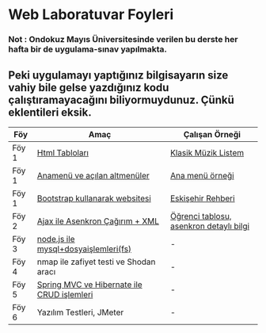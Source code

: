 # Web Laboratuvar Foyleri 

### Not : Ondokuz Mayıs Üniversitesinde verilen bu derste her hafta bir de uygulama-sınav yapılmakta. 

<strong>Peki uygulamayı yaptığınız bilgisayarın size vahiy bile gelse yazdığınız kodu çalıştıramayacağını biliyormuydunuz. Çünkü eklentileri eksik.
</strong> 
--- 

|Föy | Amaç | Çalışan Örneği |  
|-|-|-|
|Föy 1 | [Html Tabloları ](https://github.com/Pilestin/Web_Lab/tree/master/Foy1/Soru1) | [Klasik Müzik Listem](https://pilestin.github.io/Web_Lab/Foy1/Soru1/index.html ) | 
|Föy 1 | [Anamenü ve açılan altmenüler](https://github.com/Pilestin/Web_Lab/tree/master/Foy1/Soru2) | [Ana menü örneği](https://pilestin.github.io/Web_Lab/Foy1/Soru2/index.html  ) | 
|Föy 1 | [Bootstrap kullanarak websitesi](https://github.com/Pilestin/Web_Lab/tree/master/Foy1/Soru3) | [Eskişehir Rehberi](https://pilestin.github.io/Web_Lab/Foy1/Soru3/index.html ) | 
|Föy 2 | [Ajax ile Asenkron Çağırım + XML](https://github.com/Pilestin/Web_Lab/tree/master/Foy2) | [Öğrenci tablosu, asenkron detaylı bilgi](https://pilestin.github.io/Web_Lab/Foy2/index.html) | 
|Föy 3 | [node.js ile mysql+dosyaişlemleri(fs)](https://github.com/Pilestin/Web_Lab/tree/master/Foy3) | - | 
|Föy 4 | nmap ile zafiyet testi ve Shodan aracı | - | 
|Föy 5 | [Spring MVC ve Hibernate ile CRUD işlemleri](https://github.com/Pilestin/Web_Lab/tree/master/SpringFoy5) | -  | 
|Föy 6 | Yazılım Testleri, JMeter | - | 

